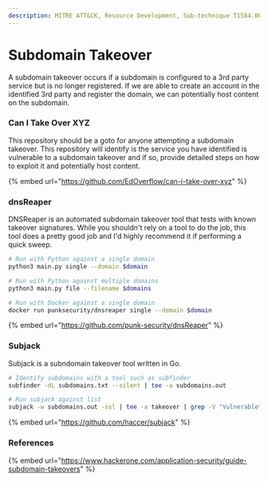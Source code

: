```yaml
---
description: MITRE ATT&CK, Resource Development, Sub-technique T1584.001
---
```


# Subdomain Takeover

A subdomain takeover occurs if a subdomain is configured to a 3rd party service but is no longer registered. If we are able to create an account in the identified 3rd party and register the domain, we can potentially host content on the subdomain.

### Can I Take Over XYZ

This repository should be a goto for anyone attempting a subdomain takeover. This repository will identify is the service you have identified is vulnerable to a subdomain takeover and if so, provide detailed steps on how to exploit it and potentially host content.&#x20;

{% embed url="https://github.com/EdOverflow/can-i-take-over-xyz" %}

### dnsReaper

DNSReaper is an automated subdomain takeover tool that tests with known takeover signatures. While you shouldn't rely on a tool to do the job, this tool does a pretty good job and I'd highly recommend it if performing a quick sweep.&#x20;

```bash
# Run with Python against a single domain
python3 main.py single --domain $domain

# Run with Python against multiple domains
python3 main.py file --filename $domains

# Run with Docker against a single domain
docker run punksecurity/dnsreaper single --domain $domain
```

{% embed url="https://github.com/punk-security/dnsReaper" %}

### Subjack

Subjack is a subndomain takeover tool written in Go.&#x20;

```bash
# Identify subdomains with a tool such as subfinder
subfinder -dL subdomains.txt --silent | tee -a subdomains.out

# Run subjack against list
subjack -w subdomains.out -ssl | tee -a takeover | grep -V "Vulnerable"
```

{% embed url="https://github.com/haccer/subjack" %}

### References

{% embed url="https://www.hackerone.com/application-security/guide-subdomain-takeovers" %}
